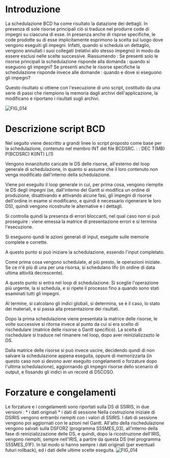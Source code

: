# Introduzione
La schedulazione BCD ha come risultato la datazione dei dettagli.
In presenza di sole risorse principali ciò si traduce nel produrre code di impegni su ciascuna di esse.
In presenza anche di risprse specifiche, le code prodotte su di esse implicitamente esprimono la scelta sul luogo dove vengono eseguiti gli impegni. Infatti, quando si schedula un dettaglio, vengono annullati i suoi collegati (relativi allo stesso impegno) in modo da essere esclusi nelle scelte successive.
Riassumendo : 
Se presenti solo le risorse principali la schedulazione risponde alla domanda :  quando si eseguono gli impegni?
Se presenti anche le risorse specifiche la schedulazione risponde invece alle domande :  quando e dove si eseguono gli impegni?

Questo risultato si ottiene con l'esecuzione di uno script, costituito da una serie di passi che riempiono la memoria dagli archivi dell'applicazione, la modificano e riportano i risultati sugli archivi.

![FIG_014](http://doc.smeup.com/immagini/S5IRIS_T12/FIG_014.png)
# Descrizione script BCD
Nel seguito viene descritto a grandi linee lo script proposto come base per la schedulazione, contenuto nel membro INT del file BCDSRC.
 :  : DEC T(MB) P(BCDSRC) K(INT) L(1)

Vengono innanzitutto caricate le DS delle risorse, all'esterno del loop generale di schedulazione, in quanto si assume che il loro contenuto non venga modificato dall'interno della schedulazione.

Viene poi eseguito il loop generale in cui, per prima cosa, vengono riempite le DS degli impegni  (se, dall'interno del Gantt si modifica un ordine di produzione, disattivando e attivando alcune fasi, gli impegni di risorse dell'ordine in esame si modificano, e quindi è necessario rigenerare
le loro DS), quindi vengono ricostruite le alternative e i dettagli.

Si controlla quindi la presenza di errori bloccanti, nel qual caso non si può proseguire :  viene emessa la matrice di presentazione errori e si termina l'esecuzione.

Si eseguono qundi le azioni generali di input, eseguite sulle memorie complete e corrette.

A questo punto si può iniziare la schedulazione, essendo l'input completato.

Come prima cosa vengono schedulate, al più presto, le operazioni iniziate. Se ce n'è più di una per una risorsa, si schedulano lifo (in ordine di data ultima attività decrescente).

A questo punto si entra nel loop di schedulazione.
Si sceglie l'operazione più urgente, la si schedula, e si ripete il processo fino a quando sono stati esaminati tutti gli impegni.

Al termine, si calcolano gli indici globali, si determina, se è il caso, lo stato dei materiali, e si passa alla presentazione dei risultati.

Dopo la prima schedulazione viene presentata la matrice delle risorse, le volte successive si ritorna invece al punto da cui si era scelto di rischedulare (matrice delle risorse o Gantt specifico).
La scelta di rischedulare si traduce nel rimanere nel loop, dopo aver reinizializzazto le DS.

Dalla matrice delle risorse si può invece uscire, decidendo qundi di non salvare la schedulazione appena eseguita, oppure di memorizzarla (in questo caso non si devono aver eseguito congelamenti o forzature dopo l'ultima schedulazione), aggiornando gli impegni risorse dello scenario di output, e fissando gli indici in un record di D5COSO.

# Forzature e congelamenti
Le forzature e i congelamenti sono riportati sulla DS di S5IRIS, in due versioni : 
 \* i dati originali
 \* i dati di sessione
Nella costruzione iniziale di DSIRIS vengono entrambi riempiti con i valori di S5IRIS.
I dati di sessione vengono poi aggiornati con le azioni nel Gantt.
All'atto della rischedulazione vengono salvati sulla DSFORZ (programma S5SMES_03), all'interno della fase di reinizializzazione delle DS, e quindi, dopo la ricostruzione dell'IRIS, vengono riempiti, sempre nell'IRIS, a partire da questa DS (nel programma S5SMES_01F).
In tal modo si hanno sempre i dati originali (per eventuali futuri rollback), ed i dati delle ultime scelte eseguita.
![FIG_014](http://doc.smeup.com/immagini/S5IRIS_T12/FIG_014.png)